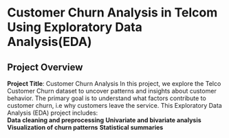 # Customer Churn Analysis in Telcom Using Exploratory Data Analysis(EDA)

## Project Overview

**Project Title**: Customer Churn Analysis
In this project, we explore the Telco Customer Churn dataset to uncover patterns and insights about customer behavior. The primary goal is to understand what factors  contribute to customer churn, i.e why customers leave the service.
This Exploratory Data Analysis (EDA) project includes:
<br>
**Data cleaning and preprocessing**
**Univariate and bivariate analysis**
**Visualization of churn patterns**
**Statistical summaries**


